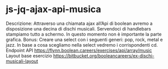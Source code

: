 # js-jq-ajax-api-musica

Descrizione:
Attraverso una chiamata ajax all’Api di boolean avremo a disposizione una decina di dischi musicali. 
Servendoci di handlebars stampiamo tutto a schermo.
In questo momento non è importante la parte grafica.
Bonus: Creare una select con i seguenti generi: pop, rock, metal e jazz. In base a cosa scegliamo nella select vedremo i corrispondenti cd.
Endpoint API
https://flynn.boolean.careers/exercises/api/array/music
Layout base esercizio
https://bitbucket.org/booleancareers/ex-dischi-musicali-layout

